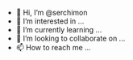 - 👋 Hi, I’m @serchimon
- 👀 I’m interested in ...
- 🌱 I’m currently learning ...
- 💞️ I’m looking to collaborate on ...
- 📫 How to reach me ...

<!---
serchimon/serchimon is a ✨ special ✨ repository because its `README.md` (this file) appears on your GitHub profile.
You can click the Preview link to take a look at your changes.
--->
